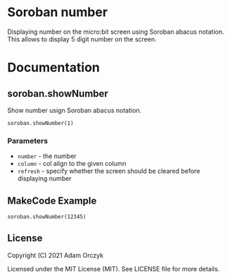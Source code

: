 # Soroban number

Displaying number on the micro:bit screen using Soroban abacus notation. This allows to display 5 digit number on the screen.

# Documentation

## soroban.showNumber

Show number usign Soroban abacus notation.

```sig
soroban.showNumber(1)
```

### Parameters
- `number` - the number
- `column` - col align to the given column
- `refresh` - specify whether the screen should be cleared before displaying number


## MakeCode Example

```blocks
soroban.showNumber(12345)
```

## License

Copyright (C) 2021 Adam Orczyk

Licensed under the MIT License (MIT). See LICENSE file for more details.
